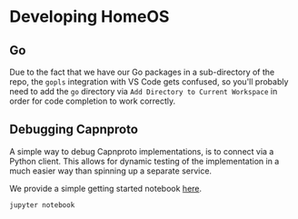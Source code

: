 # Developing HomeOS


## Go

Due to the fact that we have our Go packages in a sub-directory of the repo, the `gopls` integration with VS Code gets confused, so you'll probably need to add the `go` directory via `Add Directory to Current Workspace` in order for code completion to work correctly.

## Debugging Capnproto

A simple way to debug Capnproto implementations, is to connect via a Python client.
This allows for dynamic testing of the implementation in a much easier way than spinning up a separate service.

We provide a simple getting started notebook [here](../python/debugger/).

```python
jupyter notebook
```

